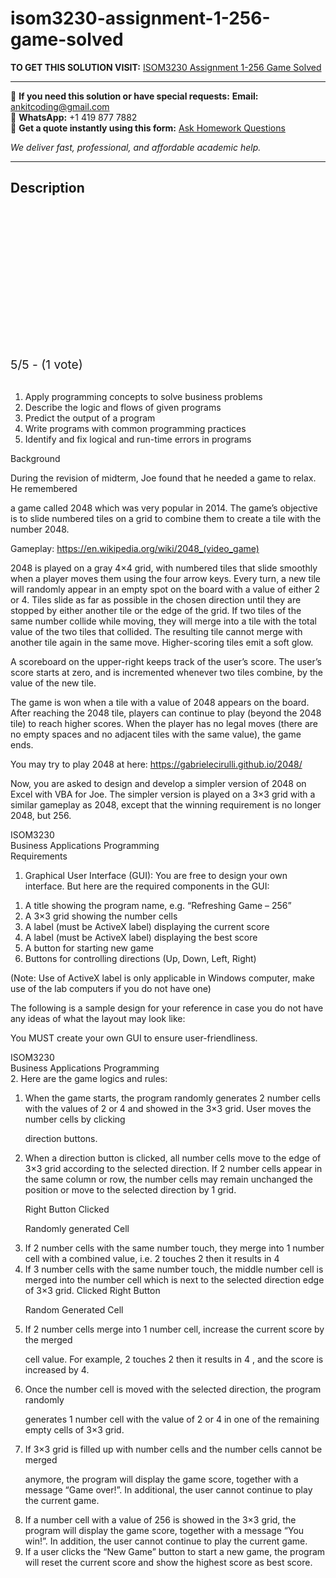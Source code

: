 # isom3230-assignment-1-256-game-solved
**TO GET THIS SOLUTION VISIT:** [ISOM3230 Assignment 1-256 Game Solved](https://www.ankitcodinghub.com/product/isom3230-assignment-1-256-game-solved/)


---

📩 **If you need this solution or have special requests:** **Email:** ankitcoding@gmail.com  
📱 **WhatsApp:** +1 419 877 7882  
📄 **Get a quote instantly using this form:** [Ask Homework Questions](https://www.ankitcodinghub.com/services/ask-homework-questions/)

*We deliver fast, professional, and affordable academic help.*

---

<h2>Description</h2>



<div class="kk-star-ratings kksr-auto kksr-align-center kksr-valign-top" data-payload="{&quot;align&quot;:&quot;center&quot;,&quot;id&quot;:&quot;97542&quot;,&quot;slug&quot;:&quot;default&quot;,&quot;valign&quot;:&quot;top&quot;,&quot;ignore&quot;:&quot;&quot;,&quot;reference&quot;:&quot;auto&quot;,&quot;class&quot;:&quot;&quot;,&quot;count&quot;:&quot;1&quot;,&quot;legendonly&quot;:&quot;&quot;,&quot;readonly&quot;:&quot;&quot;,&quot;score&quot;:&quot;5&quot;,&quot;starsonly&quot;:&quot;&quot;,&quot;best&quot;:&quot;5&quot;,&quot;gap&quot;:&quot;4&quot;,&quot;greet&quot;:&quot;Rate this product&quot;,&quot;legend&quot;:&quot;5\/5 - (1 vote)&quot;,&quot;size&quot;:&quot;24&quot;,&quot;title&quot;:&quot;ISOM3230 Assignment 1-256 Game Solved&quot;,&quot;width&quot;:&quot;138&quot;,&quot;_legend&quot;:&quot;{score}\/{best} - ({count} {votes})&quot;,&quot;font_factor&quot;:&quot;1.25&quot;}">

<div class="kksr-stars">

<div class="kksr-stars-inactive">
            <div class="kksr-star" data-star="1" style="padding-right: 4px">


<div class="kksr-icon" style="width: 24px; height: 24px;"></div>
        </div>
            <div class="kksr-star" data-star="2" style="padding-right: 4px">


<div class="kksr-icon" style="width: 24px; height: 24px;"></div>
        </div>
            <div class="kksr-star" data-star="3" style="padding-right: 4px">


<div class="kksr-icon" style="width: 24px; height: 24px;"></div>
        </div>
            <div class="kksr-star" data-star="4" style="padding-right: 4px">


<div class="kksr-icon" style="width: 24px; height: 24px;"></div>
        </div>
            <div class="kksr-star" data-star="5" style="padding-right: 4px">


<div class="kksr-icon" style="width: 24px; height: 24px;"></div>
        </div>
    </div>

<div class="kksr-stars-active" style="width: 138px;">
            <div class="kksr-star" style="padding-right: 4px">


<div class="kksr-icon" style="width: 24px; height: 24px;"></div>
        </div>
            <div class="kksr-star" style="padding-right: 4px">


<div class="kksr-icon" style="width: 24px; height: 24px;"></div>
        </div>
            <div class="kksr-star" style="padding-right: 4px">


<div class="kksr-icon" style="width: 24px; height: 24px;"></div>
        </div>
            <div class="kksr-star" style="padding-right: 4px">


<div class="kksr-icon" style="width: 24px; height: 24px;"></div>
        </div>
            <div class="kksr-star" style="padding-right: 4px">


<div class="kksr-icon" style="width: 24px; height: 24px;"></div>
        </div>
    </div>
</div>


<div class="kksr-legend" style="font-size: 19.2px;">
            5/5 - (1 vote)    </div>
    </div>
<div class="page" title="Page 1">
<div class="layoutArea">
<div class="column"></div>
</div>
<div class="layoutArea">
<div class="column">
&nbsp;

</div>
</div>
<div class="layoutArea">
<div class="column">
<ol>
<li>Apply programming concepts to solve business problems</li>
<li>Describe the logic and flows of given programs</li>
<li>Predict the output of a program</li>
<li>Write programs with common programming practices</li>
<li>Identify and fix logical and run-time errors in programs</li>
</ol>
Background

During the revision of midterm, Joe found that he needed a game to relax. He remembered

a game called 2048 which was very popular in 2014. The game’s objective is to slide numbered tiles on a grid to combine them to create a tile with the number 2048.

Gameplay: https://en.wikipedia.org/wiki/2048_(video_game)

2048 is played on a gray 4×4 grid, with numbered tiles that slide smoothly when a player moves them using the four arrow keys. Every turn, a new tile will randomly appear in an empty spot on the board with a value of either 2 or 4. Tiles slide as far as possible in the chosen direction until they are stopped by either another tile or the edge of the grid. If two tiles of the same number collide while moving, they will merge into a tile with the total value of the two tiles that collided. The resulting tile cannot merge with another tile again in the same move. Higher-scoring tiles emit a soft glow.

A scoreboard on the upper-right keeps track of the user’s score. The user’s score starts at zero, and is incremented whenever two tiles combine, by the value of the new tile.

The game is won when a tile with a value of 2048 appears on the board. After reaching the 2048 tile, players can continue to play (beyond the 2048 tile) to reach higher scores. When the player has no legal moves (there are no empty spaces and no adjacent tiles with the same value), the game ends.

You may try to play 2048 at here: https://gabrielecirulli.github.io/2048/

Now, you are asked to design and develop a simpler version of 2048 on Excel with VBA for Joe. The simpler version is played on a 3×3 grid with a similar gameplay as 2048, except that the winning requirement is no longer 2048, but 256.

</div>
</div>
</div>
<div class="page" title="Page 2">
<div class="layoutArea">
<div class="column">
ISOM3230

</div>
<div class="column">
Business Applications Programming

</div>
</div>
<div class="layoutArea">
<div class="column">
Requirements

1. Graphical User Interface (GUI): You are free to design your own interface. But here are the required components in the GUI:

<ol>
<li>A title showing the program name, e.g. “Refreshing Game – 256”</li>
<li>A 3×3 grid showing the number cells</li>
<li>A label (must be ActiveX label) displaying the current score</li>
<li>A label (must be ActiveX label) displaying the best score</li>
<li>A button for starting new game</li>
<li>Buttons for controlling directions (Up, Down, Left, Right)</li>
</ol>
(Note: Use of ActiveX label is only applicable in Windows computer, make use of the lab computers if you do not have one)

The following is a sample design for your reference in case you do not have any ideas of what the layout may look like:

You MUST create your own GUI to ensure user-friendliness.

</div>
</div>
</div>
<div class="page" title="Page 3">
<div class="layoutArea">
<div class="column">
ISOM3230

</div>
<div class="column">
Business Applications Programming

</div>
</div>
<div class="layoutArea">
<div class="column">
2. Here are the game logics and rules:

<ol>
<li>When the game starts, the program randomly generates 2 number cells with the values
of 2 or 4 and showed in the 3×3 grid. User moves the number cells by clicking

direction buttons.
</li>
<li>When a direction button is clicked, all number cells move to the edge of 3×3 grid according to
the selected direction. If 2 number cells appear in the same column or row, the number cells may remain unchanged the position or move to the selected direction by 1 grid.

Right Button Clicked

Randomly generated Cell
</li>
<li>If 2 number cells with the same number touch, they merge into 1 number cell with a combined value, i.e. 2 touches 2 then it results in 4</li>
<li>If 3 number cells with the same number touch, the middle number cell is merged into the number cell which is next to the selected direction edge of 3×3 grid.
Clicked Right Button

Random Generated Cell
</li>
<li>If 2 number cells merge into 1 number cell, increase the current score by the merged

cell value. For example, 2 touches 2 then it results in 4 , and the score is increased by 4.</li>
<li>Once the number cell is moved with the selected direction, the program randomly

generates 1 number cell with the value of 2 or 4 in one of the remaining empty cells of 3×3 grid.</li>
<li>If 3×3 grid is filled up with number cells and the number cells cannot be merged

anymore, the program will display the game score, together with a message “Game over!”. In additional, the user cannot continue to play the current game.</li>
<li>If a number cell with a value of 256 is showed in the 3×3 grid, the program will display the game score, together with a message “You win!”. In addition, the user cannot continue to play the current game.</li>
<li>If a user clicks the “New Game” button to start a new game, the program will reset the current score and show the highest score as best score.</li>
</ol>
</div>
</div>
</div>
